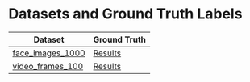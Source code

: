 # Datasets and Ground Truth Labels

| Dataset  | Ground Truth |
|-------------|------------|
| [face_images_1000](https://github.com/CSE546-Cloud-Computing/CSE546-SPRING-2025/blob/datasets/face_images_1000.zip) | [Results](https://github.com/CSE546-Cloud-Computing/CSE546-SPRING-2025/blob/datasets/Classification%20Results%20on%20Face%20Dataset%20(1000%20images).csv) |
| [video_frames_100](https://github.com/CSE546-Cloud-Computing/CSE546-SPRING-2025/blob/datasets/video_frames_100.zip) | [Results](https://github.com/CSE546-Cloud-Computing/CSE546-SPRING-2025/blob/datasets/Results_video_frames_100.csv) |
